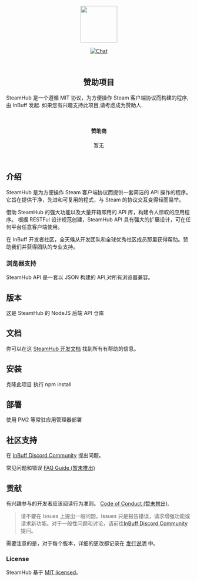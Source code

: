 
<p align="center">
  <a href="https://SteamHub.cn" target="_blank">
    <img width="100"src="https://avatars1.githubusercontent.com/u/37958196">
  </a>
</p>

<p align="center">
  <a href="https://discord.gg/fktUm7G">
    <img src="https://discordapp.com/api/guilds/404158487678156802/widget.png" alt="Chat">
  </a>
</p>
<br>

<h2 align="center">赞助项目</h2>
<p>SteamHub 是一个遵循 MIT 协议，为方便操作 Steam 客户端协议而构建的程序, 由 InBuff 发起. 如果您有兴趣支持此项目,请考虑成为赞助人.</p>

<br>

<h4 align="center">赞助商</h4>

<p align="center">
    <span>暂无</span>
</p>

<br>

## 介绍

SteamHub 是为方便操作 Steam 客户端协议而提供一套简洁的 API 操作的程序。它旨在提供干净，先进和可复用的程式，与 Steam 的协议交互变得轻而易举。

借助 SteamHub 的强大功能以及大量开箱即用的 API 库，构建令人惊叹的应用程序。 根据 RESTFul 设计规范创建，SteamHub API 具有强大的扩展设计，可在任何平台任意客户端使用。

在 InBuff 开发者社区，全天候从开发团队和全球优秀社区成员那里获得帮助。赞助我们并获得团队的专业支持。

### 浏览器支持

SteamHub API 是一套以 JSON 构建的 API,对所有浏览器兼容。

## 版本

这是 SteamHub 的 NodeJS 后端 API 仓库

## 文档

你可以在这 <a href="https://dev.inbuff.cn/SteamHub/" target="_blank">SteamHub 开发文档</a> 找到所有有帮助的信息。

## 安装

克隆此项目
执行 npm install

## 部署

使用 PM2 等常驻应用管理器部署

## 社区支持

在 [InBuff Discord Community](https://discord.gg/fktUm7G) 提出问题。

常见问题和错误 [FAQ Guide (暂未推出)](#!)

## 贡献

有兴趣参与的开发者应该阅读行为准则。 [Code of Conduct (暂未推出)](#!).

> 请不要在 Issues 上提出一般问题。Issues 只是报告错误，请求增强功能或请求新功能。对于一般性问题和讨论，请前往[InBuff Discord Community](https://discord.gg/fktUm7G) 提问。

需要注意的是，对于每个版本，详细的更改都记录在 [发行说明](../../releases) 中。

### License

SteamHub 基于 [MIT licensed](./LICENSE)。